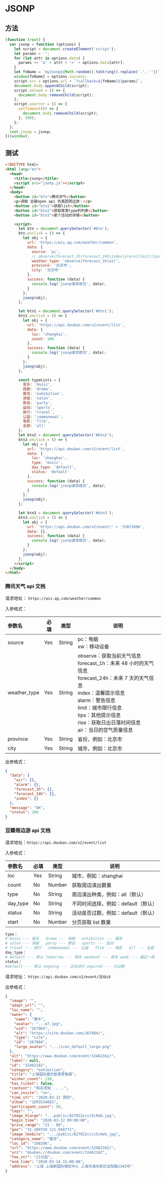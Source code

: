 # JSONP

## 方法

```js
(function (root) {
  var jsonp = function (options) {
    let script = document.createElement('script');
    let params = '';
    for (let attr in options.data) {
      params += '&' + attr + '=' + options.data[attr];
    }
    let fnName = `myJsonp${Math.random().toString().replace('.', '')}`;
    window[fnName] = options.success;
    script.src = options.url + `?callback=${fnName}${params}`;
    document.body.appendChild(script);
    script.onload = () => {
      document.body.removeChild(script);
    };
    script.onerror = () => {
      setTimeout(() => {
        document.body.removeChild(script);
      }, 500);
    };
  };
  root.jsonp = jsonp;
})(window);
```

## 测试

```html
<!DOCTYPE html>
<html lang="en">
  <head>
    <title>jsonp</title>
    <script src="jsonp.js"></script>
  </head>
  <body>
    <button id="btn">腾讯天气</button>
    <p>调取 豆瓣open api 仿美团周边游：</p>
    <button id="btn1">获取list</button>
    <button id="btn2">获取某类type的列表</button>
    <button id="btn3">某个活动的详情</button>

    <script>
      let btn = document.querySelector('#btn');
      btn.onclick = () => {
        let obj = {
          url: 'https://wis.qq.com/weather/common',
          data: {
            source: 'pc',
            // observe|forecast_1h|forecast_24h|index|alarm|limit|tips|rise|air
            weather_type: 'observe|forecast_1h|air',
            province: '北京市',
            city: '北京市'
          },
          success: function (data) {
            console.log('jsonp请求成功', data);
          }
        };
        jsonp(obj);
      };

      let btn1 = document.querySelector('#btn1');
      btn1.onclick = () => {
        let obj = {
          url: 'https://api.douban.com/v2/event/list',
          data: {
            loc: 'shanghai',
            count: 100
          },
          success: function (data) {
            console.log('jsonp请求成功', data);
          }
        };
        jsonp(obj);
      };

      const typeLists = {
        音乐: 'music',
        戏剧: 'drama',
        展览: 'exhibition',
        讲座: 'salon',
        聚会: 'party',
        运动: 'sports',
        旅行: 'travel',
        公益: 'commonweal',
        电影: 'film',
        全部: 'all'
      };
      let btn2 = document.querySelector('#btn2');
      btn2.onclick = () => {
        let obj = {
          url: 'https://api.douban.com/v2/event/list',
          data: {
            loc: 'shanghai',
            type: 'music',
            day_type: 'default',
            status: 'default'
          },
          success: function (data) {
            console.log('jsonp请求成功', data);
          }
        };
        jsonp(obj);
      };

      let btn3 = document.querySelector('#btn3');
      btn3.onclick = () => {
        let obj = {
          url: 'https://api.douban.com/v2/event/' + '33072896',
          data: {},
          success: function (data) {
            console.log('jsonp请求成功', data);
          }
        };
        jsonp(obj);
      };
    </script>
  </body>
</html>
```

### 腾讯天气 api 文档

请求地址： `https://wis.qq.com/weather/common`

入参格式：

| 参数名       | 必填 | 类型   | 说明                                                                                                                                                                                                                                                                  |
| :----------- | ---- | ------ | --------------------------------------------------------------------------------------------------------------------------------------------------------------------------------------------------------------------------------------------------------------------- |
| source       | Yes  | String | pc：电脑<br />xw：移动设备                                                                                                                                                                                                                                            |
| weather_type | Yes  | String | observe：获取当前天气信息<br />forecast_1h：未来 48 小时的天气信息<br />forecast_24h：未来 7 天的天气信息<br />index：温馨提示信息<br />alarm：警告信息<br />limit：城市限行信息<br />tips：其他提示信息<br />rise：获取日出日落时间信息<br />air：当日的空气质量信息 |
| province     | Yes  | String | 省份，例如：北京市                                                                                                                                                                                                                                                    |
| city         | Yes  | String | 城市，例如：北京市                                                                                                                                                                                                                                                    |

出参格式：

```json
{
  "data": {
    "air": {},
    "alarm": {},
    "forecast_1h": {},
    "forecast_24h": {},
    "index": {}
  },
  "message": "OK",
  "status": 200
}
```

### 豆瓣周边游 api 文档

请求地址：`https://api.douban.com/v2/event/list`

入参格式：

| 参数名   | 必填 | 类型   | 说明                                |
| :------- | ---- | ------ | ----------------------------------- |
| loc      | Yes  | String | 城市，例如：shanghai                |
| count    | No   | Number | 获取周边演出数量                    |
| type     | No   | String | 周边演出种类，例如：all（默认）     |
| day_type | No   | String | 不同时间选择，例如：default（默认） |
| status   | No   | String | 活动是否过期，例如：default（默认） |
| start    | No   | Number | 分页获取 list 数量                  |

```bash
type：
# music --- 音乐   drama --- 戏剧   exhibition --- 展览
# salon --- 讲座   party --- 聚会   sports --- 运动
# travel --- 旅行   commonweal --- 公益   film --- 电影   all --- 全部
day_type：
# default --- 默认 tomorrow --- 明天 weekend --- 周末 week --- 最近一周
status：
#default --- 默认 ongoing --- 正在进行 expired --- 已过期
```

请求地址： `https://api.douban.com/v2/event/活动id`

出参格式：

```json
{
  "image": "",
  "adapt_url": "",
  "loc_name": "",
  "owner": {
    "name": "票牛",
    "avatar": "...e7.jpg",
    "uid": "267084",
    "alt": "https://site.douban.com/267084/",
    "type": "site",
    "id": "267084",
    "large_avatar": ".../icon_default_large.png"
  },
  "alt": "https://www.douban.com/event/32462162/",
  "label": null,
  "id": "32462162",
  "category": "exhibition",
  "title": "上海国际餐饮智慧零售展",
  "wisher_count": 138,
  "has_ticket": false,
  "content": "购买须知 .....",
  "can_invite": "no",
  "time_str": "2020.03.12 周四",
  "album": "1693534881",
  "participant_count": 50,
  "tags": "",
  "image_hlarge": "...public/827022cccc5c9eb.jpg",
  "begin_time": "2020-03-12 09:00:00",
  "price_range": "21 - 60",
  "geo": "31.209749 121.568771",
  "image_lmobile": ".../public/827022cccc5c9eb.jpg",
  "category_name": "展览",
  "loc_id": "108296",
  "url": "https://www.douban.com/event/32462162/",
  "uri": "douban://douban.com/event/32462162",
  "fee_str": "21元起",
  "end_time": "2020-03-14 15:00:00",
  "address": "上海 上海新国际博览中心 上海市浦东新区龙阳路2345号"
}
```
